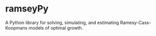 # ramseyPy
A Python library for solving, simulating, and estimating Ramesy-Cass-Koopmans models of optimal growth.
